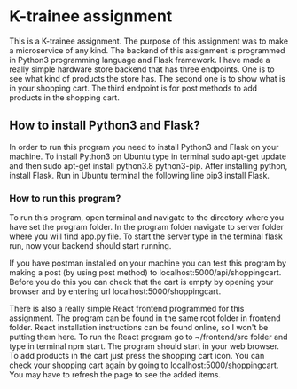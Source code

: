 # K-trainee assignment
This is a K-trainee assignment. The purpose of this assignment was to make a microservice of any kind. The backend of this assignment is programmed in Python3 programming language and Flask framework. I have made a really simple hardware store backend that has three endpoints. One is to see what kind of products the store has. The second one is to show what is in your shopping cart. The third endpoint is for post methods to add products in the shopping cart. 

## How to install Python3 and Flask?
In order to run this program you need to install Python3 and Flask on your machine. To install Python3 on Ubuntu type in terminal sudo apt-get update and then sudo apt-get install python3.8 python3-pip. After installing python, install Flask. Run in Ubuntu terminal the following line pip3 install Flask.

### How to run this program?
To run this program, open terminal and navigate to the directory where you have set the program folder. In the program folder navigate to server folder where you will find app.py file. To start the server type in the terminal flask run, now your backend should start running.

If you have postman installed on your machine you can test this program by making a post (by using post method) to localhost:5000/api/shoppingcart. Before you do this you can check that the cart is empty by opening your browser and by entering url localhost:5000/shoppingcart.

There is also a really simple React frontend programmed for this assignment. The program can be found in the same root folder in frontend folder. React installation instructions can be found online, so I won't be putting them here. To run the React program go to ~/frontend/src folder and type in terminal npm start. The program should start in your web browser. To add products in the cart just press the shopping cart icon. You can check your shopping cart again by going to localhost:5000/shoppingcart. You may have to refresh the page to see the added items.